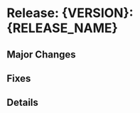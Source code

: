 # Release: {VERSION}: {RELEASE_NAME}

## Major Changes

<!-- Describe the main changes on a high level and the impact this has for the user -->

## Fixes

<!-- Describe bug fixed on a high level and the impact this has for the user -->

## Details

<!-- Describe changes in details; create section for categories like UI, API etc. -->
